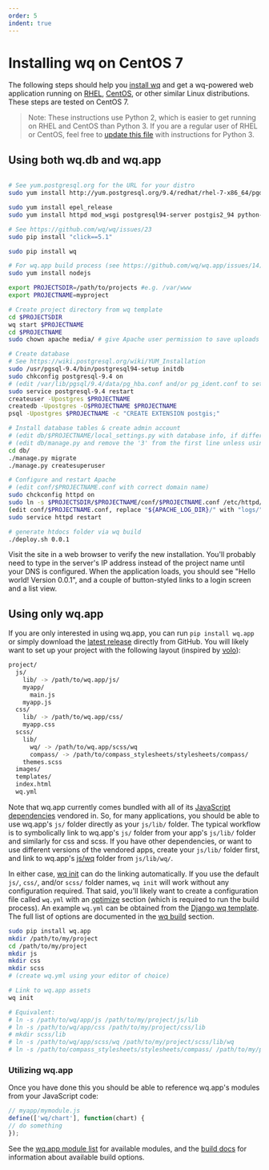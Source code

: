 ```yaml
---
order: 5
indent: true
---
```


Installing wq on CentOS 7
=========================

The following steps should help you [install wq] and get a wq-powered web application running on [RHEL], [CentOS], or other similar Linux distributions.   These steps are tested on CentOS 7.

> Note: These instructions use Python 2, which is easier to get running on RHEL and CentOS than Python 3.  If you are a regular user of RHEL or CentOS, feel free to [update this file] with instructions for Python 3.

## Using both wq.db and wq.app

```bash

# See yum.postgresql.org for the URL for your distro
sudo yum install http://yum.postgresql.org/9.4/redhat/rhel-7-x86_64/pgdg-centos94-9.4-1.noarch.rpm

sudo yum install epel_release
sudo yum install httpd mod_wsgi postgresql94-server postgis2_94 python-pip python-psycopg2

# See https://github.com/wq/wq/issues/23
sudo pip install "click==5.1"

sudo pip install wq

# For wq.app build process (see https://github.com/wq/wq.app/issues/14)
sudo yum install nodejs

export PROJECTSDIR=/path/to/projects #e.g. /var/www
export PROJECTNAME=myproject

# Create project directory from wq template
cd $PROJECTSDIR
wq start $PROJECTNAME
cd $PROJECTNAME
sudo chown apache media/ # give Apache user permission to save uploads

# Create database
# See https://wiki.postgresql.org/wiki/YUM_Installation
sudo /usr/pgsql-9.4/bin/postgresql94-setup initdb
sudo chkconfig postgresql-9.4 on
# (edit /var/lib/pgsql/9.4/data/pg_hba.conf and/or pg_ident.conf to set permissions)
sudo service postgresql-9.4 restart
createuser -Upostgres $PROJECTNAME
createdb -Upostgres -O$PROJECTNAME $PROJECTNAME
psql -Upostgres $PROJECTNAME -c "CREATE EXTENSION postgis;"

# Install database tables & create admin account
# (edit db/$PROJECTNAME/local_settings.py with database info, if different than above)
# (edit db/manage.py and remove the '3' from the first line unless using python 3)
cd db/
./manage.py migrate
./manage.py createsuperuser

# Configure and restart Apache
# (edit conf/$PROJECTNAME.conf with correct domain name)
sudo chckconfig httpd on
sudo ln -s $PROJECTSDIR/$PROJECTNAME/conf/$PROJECTNAME.conf /etc/httpd/conf.d/
(edit conf/$PROJECTNAME.conf, replace "${APACHE_LOG_DIR}/" with "logs/")
sudo service httpd restart

# generate htdocs folder via wq build
./deploy.sh 0.0.1
```

Visit the site in a web browser to verify the new installation.  You'll probably need to type in the server's IP address instead of the project name until your DNS is configured.  When the application loads, you should see "Hello world! Version 0.0.1", and a couple of button-styled links to a login screen and a list view.  

## Using only wq.app

If you are only interested in using wq.app, you can run `pip install wq.app` or simply download the [latest release] directly from GitHub.  You will likely want to set up your project with the following layout (inspired by [volo]):
```bash
project/
  js/
    lib/ -> /path/to/wq.app/js/
    myapp/
      main.js
    myapp.js
  css/
    lib/ -> /path/to/wq.app/css/
    myapp.css
  scss/
    lib/
      wq/ -> /path/to/wq.app/scss/wq
      compass/ -> /path/to/compass_stylesheets/stylesheets/compass/
    themes.scss
  images/
  templates/
  index.html
  wq.yml
```

Note that wq.app currently comes bundled with all of its [JavaScript dependencies] vendored in.  So, for many applications, you should be able to use wq.app's `js/` folder directly as your `js/lib/` folder.  The typical workflow is to symbolically link to wq.app's `js/` folder from your app's `js/lib/` folder and similarly for css and scss.  If you have other dependencies, or want to use different versions of the vendored apps, create your `js/lib/` folder first, and link to wq.app's [js/wq] folder from `js/lib/wq/`.

In either case, [wq init] can do the linking automatically.  If you use the default `js/`, `css/`, and/or `scss/` folder names, `wq init` will work without any configuration required.  That said, you'll likely want to create a configuration file called `wq.yml` with an [optimize] section (which is required to run the build process).  An example `wq.yml` can be obtained from the [Django wq template](https://github.com/wq/wq-django-template/blob/master/django_project/app/wq.yml).  The full list of options are documented in the [wq build] section.

```bash
sudo pip install wq.app
mkdir /path/to/my/project
cd /path/to/my/project
mkdir js
mkdir css
mkdir scss
# (create wq.yml using your editor of choice)

# Link to wq.app assets
wq init

# Equivalent:
# ln -s /path/to/wq/app/js /path/to/my/project/js/lib
# ln -s /path/to/wq/app/css /path/to/my/project/css/lib
# mkdir scss/lib
# ln -s /path/to/wq/app/scss/wq /path/to/my/project/scss/lib/wq
# ln -s /path/to/compass_stylesheets/stylesheets/compass/ /path/to/my/project/scss/lib/compass/
```

### Utilizing wq.app
Once you have done this you should be able to reference wq.app's modules from your JavaScript code:
```javascript
// myapp/mymodule.js
define(['wq/chart'], function(chart) {
// do something
});
```
See the [wq.app module list] for available modules, and the [build docs] for information about available build options.

[install wq]: https://wq.io/docs/setup
[RHEL]: http://www.redhat.com/en/technologies/linux-platforms/enterprise-linux
[CentOS]: http://www.centos.org/
[update this file]: https://github.com/wq/wq/edit/master/docs/overview/setup-redhat.md
[latest release]: https://github.com/wq/wq.app/releases
[js/wq]: https://wq.io/docs/app
[JavaScript dependencies]: https://wq.io/docs/third-party
[wq.app module list]: https://wq.io/docs/app
[Django wq template]: https://github.com/wq/django-wq-template
[wq init]: https://wq.io/docs/build
[wq build]: https://wq.io/docs/build
[optimize]: https://wq.io/docs/build
[volo]: http://volojs.org
[build docs]: https://wq.io/docs/build
